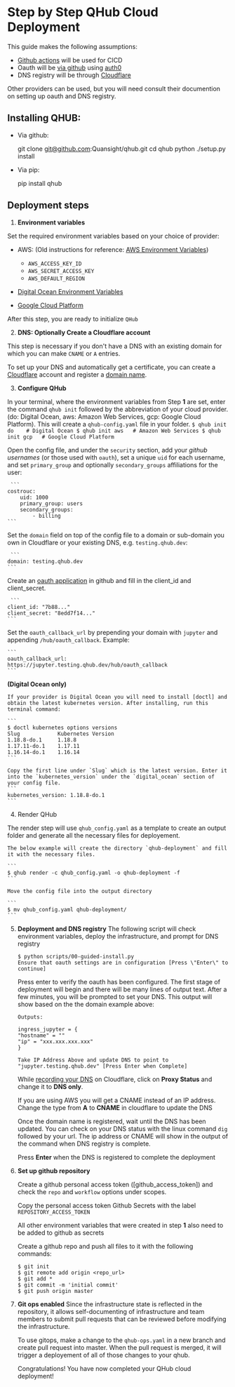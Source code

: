 # Step by Step QHub Cloud Deployment

This guide makes the following assumptions:

- [Github actions] will be used for CICD
- Oauth will be [via github] using [auth0]
- DNS registry will be through [Cloudflare]

Other providers can be used, but you will need consult their documention on setting up oauth and DNS registry.


## Installing QHUB:

* Via github:

    git clone git@github.com:Quansight/qhub.git
    cd qhub
    python ./setup.py install

* Via pip:

    pip install qhub


## Deployment steps

1) **Environment variables**

Set the required environment variables based on your choice of provider:

- AWS:    (Old instructions for reference: [AWS Environment Variables])
    
    * `AWS_ACCESS_KEY_ID`
    * `AWS_SECRET_ACCESS_KEY`
    * `AWS_DEFAULT_REGION`

- [Digital Ocean Environment Variables]
- [Google Cloud Platform]

After this step, you are ready to initialize `QHub`

2) **DNS: Optionally Create a Cloudflare account**
    
This step is necessary if you don't have a DNS with an existing domain for which you can make `CNAME` or `A` entries.

To set up your DNS and automatically get a certificate, you can create a [Cloudflare][Cloudflare_signup] account and register a [domain name]. 

3) **Configure QHub**

In your terminal, where the environment variables from Step **1** are set, enter the command `qhub init` followed by the abbreviation of your cloud provider. (do: Digital Ocean, aws: Amazon Web Services, gcp: Google Cloud Platform). This will create  a `qhub-config.yaml` file in your folder.
    ```
    $ qhub init do    # Digital Ocean
    $ qhub init aws   # Amazon Web Services
    $ qhub init gcp   # Google Cloud Platform
    ```
     

Open the config file, and under the `security` section, add your *github usernames* (or those used with `oauth`), set a unique `uid` for each username, and set `primary_group` and optionally `secondary_groups` affiliations for the user:
         
     ```
    costrouc:
        uid: 1000
        primary_group: users
        secondary_groups:
            - billing
    ``` 

Set the `domain` field on top of the config file to a domain or sub-domain you own in Cloudflare or your existing DNS, e.g. `testing.qhub.dev`: 

     ```
    domain: testing.qhub.dev
    ``` 

Create an [oauth application] in github and fill in the client_id and client_secret.
         
     ```
    client_id: "7b88..."
    client_secret: "8edd7f14..."
    ```
    
Set the `oauth_callback_url` by prepending your domain with `jupyter` and appending `/hub/oauth_callback`. Example:
 
    ```
    oauth_callback_url: https://jupyter.testing.qhub.dev/hub/oauth_callback
    ```

**(Digital Ocean only)**
    
    If your provider is Digital Ocean you will need to install [doctl] and obtain the latest kubernetes version. After installing, run this terminal command:
        
    ```
    $ doctl kubernetes options versions
    Slug            Kubernetes Version
    1.18.8-do.1     1.18.8
    1.17.11-do.1    1.17.11
    1.16.14-do.1    1.16.14
    ```
    
    Copy the first line under `Slug` which is the latest version. Enter it into the `kubernetes_version` under the `digital_ocean` section of your config file. 
    ```
    kubernetes_version: 1.18.8-do.1
    ```

4) Render QHub
    
The render step will use `qhub_config.yaml` as a template to create an output folder and generate all the necessary files for deployement. 
    
    The below example will create the directory `qhub-deployment` and fill it with the necessary files.

    ```
    $ qhub render -c qhub_config.yaml -o qhub-deployment -f
    ```
    
    Move the config file into the output directory
        
    ```
    $ mv qhub_config.yaml qhub-deployment/
    ```

5) **Deployment and DNS registry**
    The following script will check environment variables, deploy the infrastructure, and prompt for DNS registry
    ```
    $ python scripts/00-guided-install.py
    Ensure that oauth settings are in configuration [Press \"Enter\" to continue]
    ```

    Press enter to verify the oauth has been configured. The first stage of deployment will begin and there will be many lines of output text. After a few minutes, you will be prompted to set your DNS. This output will show based on the the domain example above:
    ```
    Outputs:

    ingress_jupyter = {
    "hostname" = ""
    "ip" = "xxx.xxx.xxx.xxx"
    }

    Take IP Address Above and update DNS to point to "jupyter.testing.qhub.dev" [Press Enter when Complete]
    ```
    
     While [recording your DNS] on Cloudflare, click on **Proxy Status** and change it to **DNS only**.
 
    If you are using AWS you will get a CNAME instead of an IP address. Change the type from **A** to **CNAME** in cloudflare to update the DNS

    Once the domain name is registered, wait until the DNS has been updated. You can check on your DNS status with the linux command `dig` followed by your url. The ip address or CNAME will show in the output of the command when DNS registry is complete.

    Press **Enter** when the DNS is registered to complete the deployment


6) **Set up  github repository**

    Create a github personal access token ([github_access_token]) and check the `repo` and `workflow` options under scopes.

    Copy the personal access token Github Secrets with the label `REPOSITORY_ACCESS_TOKEN`

    All other environment variables that were created in step **1** also need to be added to github as secrets

    Create a github repo and push all files to it with the following commands:
    ```
    $ git init
    $ git remote add origin <repo_url>
    $ git add *
    $ git commit -m 'initial commit'
    $ git push origin master
    ```

7) **Git ops enabled**
    Since the infrastructure state is reflected in the repository, it allows self-documenting of infrastructure and team members to submit pull requests that can be reviewed before modifying the infrastructure.

    To use gitops, make a change to the `qhub-ops.yaml` in a new branch and create pull request into master. When the pull request is merged, it will trigger a deployement of all of those changes to your qhub.
    
    Congratulations! You have now completed your QHub cloud deployment!

[Github actions]: https://github.com/features/actions
[via github]: https://docs.github.com/en/free-pro-team@latest/developers/apps/authorizing-oauth-apps
[auth0]: https://auth0.com/
[Cloudflare]: https://www.cloudflare.com/
[AWS Environment Variables]: https://github.com/Quansight/qhub/blob/ft-docs/docs/docs/aws/installation.md
[Digital Ocean Environment Variables]: https://github.com/Quansight/qhub/blob/ft-docs/docs/docs/do/installation.md
[Google Cloud Platform]: https://github.com/Quansight/qhub/blob/ft-docs/docs/docs/gcp/installation.md
[Cloudflare_signup]: https://dash.cloudflare.com/sign-up
[domain name]: https://www.cloudflare.com/products/registrar/
[github_oath]: https://developer.github.com/apps/building-oauth-apps/creating-an-oauth-app/
[doctl]: https://www.digitalocean.com/docs/apis-clis/doctl/how-to/install/
[oauth application]: https://docs.github.com/en/free-pro-team@latest/developers/apps/authorizing-oauth-apps
[recording your DNS]: https://support.cloudflare.com/hc/en-us/articles/360019093151-Managing-DNS-records-in-Cloudflare